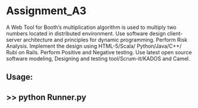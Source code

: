 # Assignment_A3
A Web Tool for Booth’s multiplication algorithm is used to multiply two numbers located in distributed environment. Use software design client-server architecture and principles for dynamic programming. Perform Risk Analysis. Implement the design using HTML-5/Scala/ Python/Java/C++/ Rubi on Rails. Perform Positive and Negative testing. Use latest open source software modeling, Designing and testing tool/Scrum-it/KADOS and Camel.


## Usage: 
## >> python Runner.py

